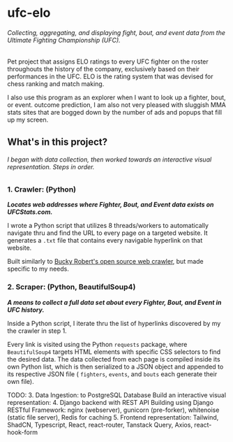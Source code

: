 # ufc-elo
###### Collecting, aggregating, and displaying fight, bout, and event data from the Ultimate Fighting Championship (UFC).

Pet project that assigns ELO ratings to every UFC fighter on the roster throughouts the history of the company, exclusively based on their performances in the UFC. ELO is the rating system that was devised for chess ranking and match making. 

I also use this program as an explorer when I want to look up a fighter, bout, or event.  outcome prediction, I am also not very pleased with sluggish MMA stats sites that are bogged down by the number of ads and popups that fill up my screen.

## What's in this project?

###### I began with data collection, then worked towards an interactive visual representation. Steps in order.

### 1. Crawler: (Python)
_**Locates web addresses where Fighter, Bout, and Event data exists on UFCStats.com.**_ 

I wrote a Python script that utilizes 8 threads/workers to automatically navigate thru and find the URL to every page on a targeted website. It generates a `.txt` file that contains every navigable hyperlink on that website.

Built similarly to [Bucky Robert's open source web crawler](https://github.com/buckyroberts/Spider), but made specific to my needs. 


### 2. Scraper: (Python, BeautifulSoup4)
_**A means to collect a full data set about every Fighter, Bout, and Event in UFC history.**_ 

Inside a Python script, I iterate thru the list of hyperlinks discovered by my the crawler in step 1. 

Every link is visited using the Python `requests` package, where `BeautifulSoup4` targets HTML elements with specific CSS selectors to find the desired data. The data collected from each page is compiled inside its own Python list, which is then serialized to a JSON object and appended to its respective JSON file ( `fighters`, `events`, and `bouts` each generate their own file).

TODO:
3. Data Ingestion: to PostgreSQL Database
Build an interactive visual representation:
4. Django backend with REST API Building using Django RESTful Framework: nginx (webserver), gunicorn (pre-forker), whitenoise (static file server), Redis for caching
5. Frontend representation: Tailwind, ShadCN, Typescript, React, react-router, Tanstack Query, Axios, react-hook-form
